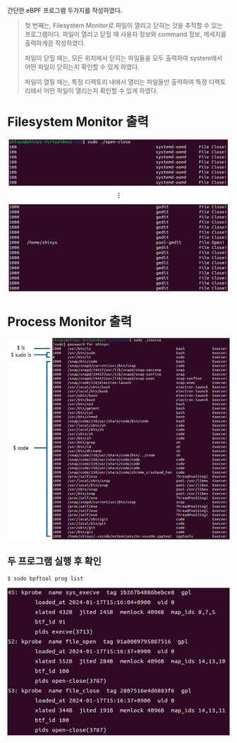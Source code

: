 간단한 eBPF 프로그램 두가지를 작성하였다.

> 첫 번째는, Filesystem Monitor로 파일이 열리고 닫히는 것을 추적할 수 있는 프로그램이다. 파일이 열리고 닫힐 때 사용자 정보와 command 정보, 메세지를 
> 출력하게끔 작성하였다.
>
> 파일이 닫힐 때는, 모든 위치에서 닫히는 파일들을 모두 출력하여 system에서 어떤 파일이 닫히는지 확인할 수 있게 하였다.
>
> 파일이 열릴 때는, 특정 디렉토리 내에서 열리는 파일들만 출력하여 특정 디렉토리에서 어떤 파일이 열리는지 확인할 수 있게 하였다.



# Filesystem Monitor 출력
<img src="../.picture/ys-open-close-출력화면.png"/>



# Process Monitor 출력
<img src="../.picture/ys-execve-출력화면.PNG"/>



## 두 프로그램 실행 후 확인

```
$ sudo bpftool prog list
```

<img src="../.picture/ys-bpftool-prog-list-출력화면.png"/>
